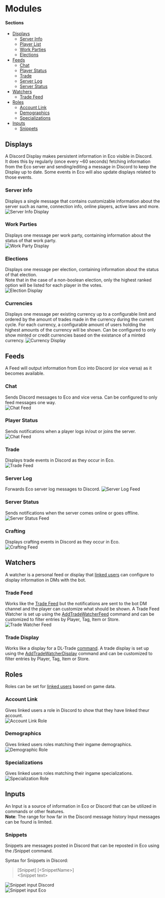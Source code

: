 # Modules

#### Sections
* [Displays](#displays)
	* [Server Info](#server-info)
	* [Player List](#player-list)
	* [Work Parties](#work-parties)
	* [Elections](#elections)
* [Feeds](#feeds)
	* [Chat](#chat)	
	* [Player Status](#player-status)	
	* [Trade](#trade)	
	* [Server Log](#server-log)	
	* [Server Status](#server-status)	
* [Watchers](#watchers)
	* [Trade Feed](#trade-feed)
* [Roles](#roles)
	* [Account Link](#account-link)
	* [Demographics](#demographics)
	* [Specializations](#specializations)
* [Inputs](#inputs)
	* [Snippets](#snippets)

## Displays
A Discord Display makes persistent information in Eco visible in Discord.  
It does this by regularly (once every ~60 seconds) fetching information from the Eco server and sending/editing a message in Discord to keep the Display up to date. Some events in Eco will also update displays related to those events.  

### Server info
Displays a single message that contains customizable information about the server such as name, connection info, online players, active laws and more.  
![Server Info Display](images/features/displays/serverInfo.png)

### Work Parties
Displays one message per work party, containing information about the status of that work party.  
![Work Party Display](images/features/displays/workParty.png)

### Elections
Displays one message per election, containing information about the status of that election.  
Note that in the case of a non-boolean election, only the highest ranked option will be listed for each player in the votes.  
![Election Display](images/features/displays/elections.png)

### Currencies
Displays one message per existing currency up to a configurable limit and ordered by the amount of trades made in the currency during the current cycle.
For each currency, a configurable amount of users holding the highest amounts of the currency will be shown.
Can be configured to only show minted or credit currencies based on the existance of a minted currency.
![Currency Display](images/features/displays/currencies.png)

## Feeds
A Feed will output information from Eco into Discord (or vice versa) as it becomes available.

### Chat
Sends Discord messages to Eco and vice versa. Can be configured to only feed messages one way.  
![Chat Feed](images/features/feeds/chat.png)

### Player Status
Sends notifications when a player logs in/out or joins the server.
![Chat Feed](images/features/feeds/player_status.png)

### Trade
Displays trade events in Discord as they occur in Eco.  
![Trade Feed](images/features/feeds/trade.png)

### Server Log
Forwards Eco server log messages to Discord.
![Server Log Feed](images/features/feeds/server_log.png)

### Server Status
Sends notifications when the server comes online or goes offline.
![Server Status Feed](images/features/feeds/server_status.png)

### Crafting
Displays crafting events in Discord as they occur in Eco.  
![Crafting Feed](images/features/feeds/crafting.png)

## Watchers
A watcher is a personal feed or display that [linked users](AccountLinking.md) can configure to display information in DMs with the bot.  

### Trade Feed
Works like the [Trade Feed](#trade) but the notifications are sent to the bot DM channel and the player can customize what should be shown. A Trade Feed Watcher is set up using the [AddTradeWatcherFeed](Commands.md) command and can be customized to filter entries by Player, Tag, Item or Store.  
![Trade Watcher Feed](images/features/watchers/trade_feed.png)  

### Trade Display
Works like a display for a DL-Trade [command](Commands.md). A trade display is set up using the [AddTradeWatcherDisplay](Commands.md) command and can be customized to filter entries by Player, Tag, Item or Store.  

## Roles
Roles can be set for [linked users](AccountLinking.md) based on game data.  

### Account Link
Gives linked users a role in Discord to show that they have linked theur account.  
![Account Link Role](images/features/roles/account_link.png)  

### Demographics
Gives linked users roles matching their ingame demographics.
![Demographic Role](images/features/roles/demographic.png)

### Specializations
Gives linked users roles matching their ingame specializations.
![Specialization Role](images/features/roles/specialization.png)

## Inputs
An Input is a source of information in Eco or Discord that can be utilized in commands or other features.  
**Note**: The range for how far in the Discord message history Input messages can be found is limited.  

### Snippets
Snippets are messages posted in Discord that can be reposted in Eco using the /Snippet command.  

Syntax for Snippets in Discord:  
> [Snippet] [\<SnippetName\>]  
> \<Snippet text>  

![Snippet input Discord](images/features/inputs/snippet1.png)  
![Snippet input Eco](images/features/inputs/snippet2.png)  
